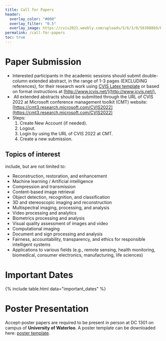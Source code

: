 ```yaml
---
title: Call for Papers
header:
  overlay_color: "#000"
  overlay_filter: "0.5"
  overlay_image: https://cvis2021.weebly.com/uploads/5/6/3/0/56308869/background-images/236520036.jpg
permalink: /call-for-papers
toc: true
---
```


# Paper Submission
- Interested participants in the academic sessions should submit double-column extended abstract, in the range of 1-3 pages (EXCLUDING references),  for their research work using [CVIS Latex template](http://www.overleaf.com/latex/templates/cvis-latex-template/zfpwccmjjrys) or based on format instructions at [http://www.jcvis.net/](http://www.jcvis.net/).​
- ​ All extended abstracts should be submitted through the URL of CVIS 2022 at Microsoft conference management toolkit (CMT) website: [https://cmt3.research.microsoft.com/CVIS2022](https://cmt3.research.microsoft.com/CVIS2022)
- Steps: 
  1. Create New Account (if needed). 
  2. Logout. 
  3. Login by using the URL of CVIS 2022 at CMT. 
  4. Create a new submission.
  
## Topics of interest
include, but are not limited to:

- Reconstruction, restoration, and enhancement
- Machine learning / Artificial intelligence
- Compression and transmission
- Content-based image retrieval
- Object detection, recognition, and classification
- 3D and stereoscopic imaging and reconstruction
- Multispectral imaging, processing, and analysis
- Video processing and analytics
- Biometrics processing and analysis
- Visual quality assessment of images and video
- Computational imaging
- Document and sign processing and analysis
- Fairness, accountability, transparency, and ethics for responsible intelligent systems
- Applications to various fields (e.g., remote sensing, health monitoring, biomedical, consumer electronics, manufacturing, life sciences)

# ​Important Dates

{% include table.html data="important_dates" %}

# Poster Presentation
Accept-poster papers are required to be present in person at DC 1301 on campus of **University of Waterloo**.
A poster template can be downloaded here: [poster template](https://docs.google.com/presentation/d/13DWwser0PpAAf2ovwkDqwRDEuJ6ERlvC/edit?usp=sharing&ouid=106340322616558895574&rtpof=true&sd=true).

